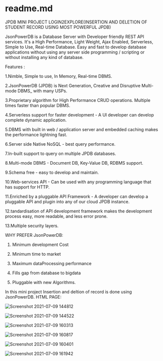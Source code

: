 # readme.md
JPDB MINI PROJECT LOGIN2EXPLORE(INSERTION AND DELETION OF STUDENT RECORD USING MOST POWERFUL JPDB)

JsonPowerDB is a Database Server with Developer friendly REST API services. It's a High Performance, Light Weight, Ajax Enabled, Serverless, Simple to Use, Real-time Database. Easy and fast to develop database applications without using any server side programming / scripting or without installing any kind of database.

Features :

1.Nimble, Simple to use, In Memory, Real-time DBMS.

2.JsonPowerDB (JPDB) is Next Generation, Creative and Disruptive Multi-mode DBMS_ with many USPs.

3.Proprietary algorithm for High Performance CRUD operations. Multiple times faster than popular DBMS.

4.Serverless support for faster development - A UI developer can develop complete dynamic application.

5.DBMS with built in web / application server and embedded caching makes the performance lightning fast.

6.Server side Native NoSQL - best query performance.

7.In-built support to query on multiple JPDB databases.

8.Multi-mode DBMS - Document DB, Key-Value DB, RDBMS support.

9.Schema free - easy to develop and maintain.






10.Web-services API - Can be used with any programming language that has support for HTTP.

11.Enriched by a pluggable API Framework - A developer can develop a pluggable API and plugin into any of our cloud JPDB instance.

12.tandardisation of API development framework makes the development process easy, more readable, and less error prone.

13.Multiple security layers.



WHY PREFER JsonPowerDB:



1. Minimum development Cost



3. Minimum time to market


5. Maximum dataProcessing performance


7. Fills gap from database to bigdata


9. Pluggable with new Algorithms.


In this mini project Insertion and deltion of record is done using JsonPowerDB.
 HTML PAGE:

![Screenshot 2021-07-09 144812](https://user-images.githubusercontent.com/87073894/125066218-5cd1ba00-e0d0-11eb-98a1-49efb3f7a949.png)



![Screenshot 2021-07-09 144522](https://user-images.githubusercontent.com/87073894/125066421-9c98a180-e0d0-11eb-8871-6c4c4eed849a.png)



![Screenshot 2021-07-09 160313](https://user-images.githubusercontent.com/87073894/125066524-b76b1600-e0d0-11eb-9fa4-14e99b6aaf6f.png)

![Screenshot 2021-07-09 160817](https://user-images.githubusercontent.com/87073894/125066687-e8e3e180-e0d0-11eb-89ae-f5079475c5f3.png)


![Screenshot 2021-07-09 160401](https://user-images.githubusercontent.com/87073894/125066785-05801980-e0d1-11eb-9241-2eae8aa8a07d.png)




![Screenshot 2021-07-09 161942](https://user-images.githubusercontent.com/87073894/125067231-9a831280-e0d1-11eb-8a63-49853ad77c1d.png)


